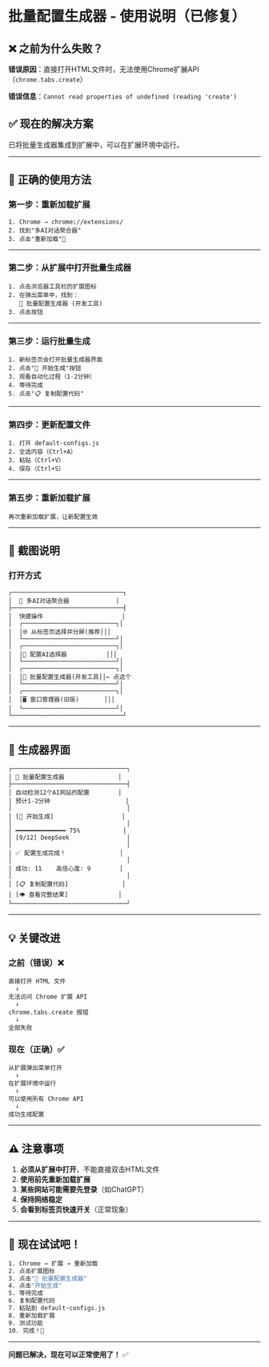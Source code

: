 # 批量配置生成器 - 使用说明（已修复）

## ❌ 之前为什么失败？

**错误原因**：直接打开HTML文件时，无法使用Chrome扩展API（`chrome.tabs.create`）

**错误信息**：`Cannot read properties of undefined (reading 'create')`

## ✅ 现在的解决方案

已将批量生成器集成到扩展中，可以在扩展环境中运行。

---

## 🚀 正确的使用方法

### 第一步：重新加载扩展

```
1. Chrome → chrome://extensions/
2. 找到"多AI对话聚合器"
3. 点击"重新加载"🔄
```

---

### 第二步：从扩展中打开批量生成器

```
1. 点击浏览器工具栏的扩展图标
2. 在弹出菜单中，找到：
   🤖 批量配置生成器 (开发工具)
3. 点击按钮
```

---

### 第三步：运行批量生成

```
1. 新标签页会打开批量生成器界面
2. 点击"🚀 开始生成"按钮
3. 观看自动化过程（1-2分钟）
4. 等待完成
5. 点击"📋 复制配置代码"
```

---

### 第四步：更新配置文件

```
1. 打开 default-configs.js
2. 全选内容（Ctrl+A）
3. 粘贴（Ctrl+V）
4. 保存（Ctrl+S）
```

---

### 第五步：重新加载扩展

```
再次重新加载扩展，让新配置生效
```

---

## 📸 截图说明

### 打开方式

```
┌───────────────────────────────┐
│  🤖 多AI对话聚合器             │
├───────────────────────────────┤
│  快捷操作                      │
│  ┌──────────────────────────┐│
│  │🌐 从标签页选择并分屏(推荐│││
│  └──────────────────────────┘│
│  ┌──────────────────────────┐│
│  │🎯 配置AI选择器           │││
│  └──────────────────────────┘│
│  ┌──────────────────────────┐│
│  │🤖 批量配置生成器(开发工具││← 点这个
│  └──────────────────────────┘│
│  ┌──────────────────────────┐│
│  │🖥️ 窗口管理器(旧版)       │││
│  └──────────────────────────┘│
└───────────────────────────────┘
```

---

## 🎯 生成器界面

```
┌────────────────────────────────┐
│ 🤖 批量配置生成器               │
├────────────────────────────────┤
│ 自动检测12个AI网站的配置        │
│ 预计1-2分钟                     │
│                                │
│ [🚀 开始生成]                   │
│                                │
│ ━━━━━━━━━━━━━━ 75%            │
│ [9/12] DeepSeek                │
│                                │
│ ✅ 配置生成完成！               │
│                                │
│ 成功: 11    高信心度: 9        │
│                                │
│ [📋 复制配置代码]               │
│ [👁️ 查看完整结果]              │
└────────────────────────────────┘
```

---

## 💡 关键改进

### 之前（错误）❌

```
直接打开 HTML 文件
  ↓
无法访问 Chrome 扩展 API
  ↓
chrome.tabs.create 报错
  ↓
全部失败
```

### 现在（正确）✅

```
从扩展弹出菜单打开
  ↓
在扩展环境中运行
  ↓
可以使用所有 Chrome API
  ↓
成功生成配置
```

---

## ⚠️ 注意事项

1. **必须从扩展中打开**，不能直接双击HTML文件
2. **使用前先重新加载扩展**
3. **某些网站可能需要先登录**（如ChatGPT）
4. **保持网络稳定**
5. **会看到标签页快速开关**（正常现象）

---

## 🎉 现在试试吧！

```bash
1. Chrome → 扩展 → 重新加载
2. 点击扩展图标
3. 点击"🤖 批量配置生成器"
4. 点击"开始生成"
5. 等待完成
6. 复制配置代码
7. 粘贴到 default-configs.js
8. 重新加载扩展
9. 测试功能
10. 完成！🎊
```

---

**问题已解决，现在可以正常使用了！** ✅



